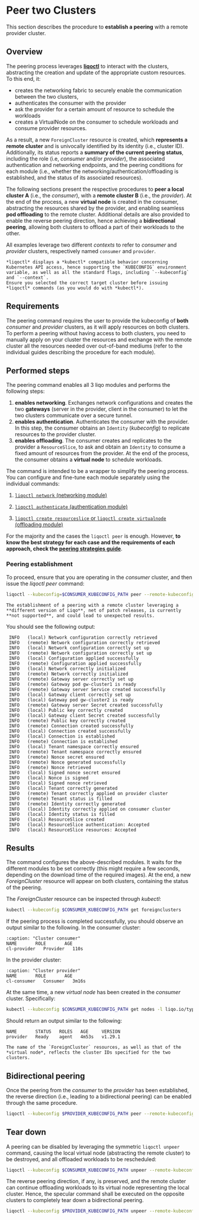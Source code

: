 # Peer two Clusters

This section describes the procedure to **establish a peering** with a remote provider cluster.

## Overview

The peering process leverages **[liqoctl](/installation/liqoctl.md)** to interact with the clusters, abstracting the creation and update of the appropriate custom resources.
To this end, it:

- creates the networking fabric to securely enable the communication between the two clusters,
- authenticates the consumer with the provider
- ask the provider for a certain amount of resource to schedule the workloads
- creates a VirtualNode on the consumer to schedule workloads and consume provider resources.

As a result, a new `ForeignCluster` resource is created, which **represents a remote cluster** and is univocally identified by its identity (i.e., cluster ID).
Additionally, its status reports a **summary of the current peering status**, including the role (i.e, *consumer* and/or *provider*), the associated authentication and networking endpoints, and the peering conditions for each module (i.e., whether the networking/authentication/offloading is established, and the status of its associated resources).

The following sections present the respective procedures to **peer a local cluster A** (i.e., the *consumer*), with a **remote cluster B** (i.e., the *provider*).
At the end of the process, a new **virtual node** is created in the consumer, abstracting the resources shared by the provider, and enabling seamless **pod offloading** to the remote cluster.
Additional details are also provided to enable the reverse peering direction, hence achieving a **bidirectional peering**, allowing both clusters to offload a part of their workloads to the other.

All examples leverage two different *contexts* to refer to *consumer* and *provider* clusters, respectively named `consumer` and `provider`.

```{admonition} Note
*liqoctl* displays a *kubectl* compatible behavior concerning Kubernetes API access, hence supporting the `KUBECONFIG` environment variable, as well as all the standard flags, including `--kubeconfig` and `--context`.
Ensure you selected the correct target cluster before issuing *liqoctl* commands (as you would do with *kubectl*).
```

## Requirements

The peering command requires the user to provide the kubeconfig of **both** *consumer* and *provider* clusters, as it will apply resources on both clusters.
To perform a peering without having access to both clusters, you need to manually apply on your cluster the resources and exchange with the remote cluster all the resources needed over out-of-band mediums (refer to the individual guides describing the procedure for each module).

## Performed steps

The peering command enables all 3 liqo modules and performs the following steps:

1. **enables networking**.
Exchanges network configurations and creates the two **gateways** (server in the provider, client in the consumer) to let the two clusters communicate over a secure tunnel.
2. **enables authentication**.
Authenticates the consumer with the provider.
In this step, the consumer obtains an `Identity` (*kubeconfig*) to replicate resources to the provider cluster.
3. **enables offloading**.
The consumer creates and replicates to the provider a `ResourceSlice`, to ask and obtain an `Identity` to consume a fixed amount of resources from the provider.
At the end of the process, the consumer obtains a **virtual node** to schedule workloads.

The command is intended to be a wrapper to simplify the peering process.
You can configure and fine-tune each module separately using the individual commands:

1. [`liqoctl network` (networking module)](/advanced/peering/inter-cluster-network.md)

2. [`liqoctl authenticate` (authentication module)](/advanced/peering/inter-cluster-authentication.md)

3. [`liqoctl create resourceslice` or `liqoctl create virtualnode` (offloading module)](/advanced/peering/namespace-offloading.md)

For the majority and the cases the `liqoctl peer` is enough.
However, **to know the best strategy for each case and the requirements of each approach, check the [peering strategies guide](/advanced/peering-strategies.md)**.

### Peering establishment

To proceed, ensure that you are operating in the *consumer* cluster, and then issue the *liqoctl peer* command:

```bash
liqoctl --kubeconfig=$CONSUMER_KUBECONFIG_PATH peer --remote-kubeconfig $PROVIDER_KUBECONFIG_PATH 
```

```{warning}
The establishment of a peering with a remote cluster leveraging a **different version of Liqo**, net of patch releases, is currently **not supported**, and could lead to unexpected results.
```

You should see the following output:

```text
 INFO   (local) Network configuration correctly retrieved
 INFO   (remote) Network configuration correctly retrieved
 INFO   (local) Network configuration correctly set up
 INFO   (remote) Network configuration correctly set up
 INFO   (local) Configuration applied successfully
 INFO   (remote) Configuration applied successfully
 INFO   (local) Network correctly initialized
 INFO   (remote) Network correctly initialized
 INFO   (remote) Gateway server correctly set up
 INFO   (remote) Gateway pod gw-cluster1 is ready
 INFO   (remote) Gateway server Service created successfully
 INFO   (local) Gateway client correctly set up
 INFO   (local) Gateway pod gw-cluster2 is ready
 INFO   (remote) Gateway server Secret created successfully
 INFO   (local) Public key correctly created
 INFO   (local) Gateway client Secret created successfully
 INFO   (remote) Public key correctly created
 INFO   (remote) Connection created successfully
 INFO   (local) Connection created successfully
 INFO   (local) Connection is established
 INFO   (remote) Connection is established
 INFO   (local) Tenant namespace correctly ensured
 INFO   (remote) Tenant namespace correctly ensured
 INFO   (remote) Nonce secret ensured
 INFO   (remote) Nonce generated successfully
 INFO   (remote) Nonce retrieved
 INFO   (local) Signed nonce secret ensured
 INFO   (local) Nonce is signed
 INFO   (local) Signed nonce retrieved
 INFO   (local) Tenant correctly generated
 INFO   (remote) Tenant correctly applied on provider cluster
 INFO   (remote) Tenant status is filled
 INFO   (remote) Identity correctly generated
 INFO   (local) Identity correctly applied on consumer cluster
 INFO   (local) Identity status is filled
 INFO   (local) ResourceSlice created
 INFO   (local) ResourceSlice authentication: Accepted
 INFO   (local) ResourceSlice resources: Accepted
```

## Results

The command configures the above-described modules.
It waits for the different modules to be set correctly (this might require a few seconds, depending on the download time of the required images).
At the end, a new *ForeignCluster* resource will appear on both clusters, containing the status of the peering.

The *ForeignCluster* resource can be inspected through *kubectl*:

```bash
kubectl --kubeconfig $CONSUMER_KUBECONFIG_PATH get foreignclusters
```

If the peering process is completed successfully, you should observe an output similar to the following.
In the consumer cluster:

```text
:caption: "Cluster consumer"
NAME       ROLE       AGE
cl-provider   Provider   110s
```

In the provider cluster:

```text
:caption: "Cluster provider"
NAME       ROLE       AGE
cl-consumer   Consumer   3m16s
```

At the same time, a new *virtual node* has been created in the *consumer* cluster.
Specifically:

```bash
kubectl --kubeconfig $CONSUMER_KUBECONFIG_PATH get nodes -l liqo.io/type=virtual-node
```

Should return an output similar to the following:

```text
NAME       STATUS   ROLES   AGE     VERSION
provider   Ready    agent   4m53s   v1.29.1
```

```{admonition} Note
The name of the `ForeignCluster` resources, as well as that of the *virtual node*, reflects the cluster IDs specified for the two clusters.
```

## Bidirectional peering

Once the peering from the *consumer* to the *provider* has been established, the reverse direction (i.e., leading to a bidirectional peering) can be enabled through the same procedure.

```bash
liqoctl --kubeconfig $PROVIDER_KUBECONFIG_PATH peer --remote-kubeconfig $CONSUMER_KUBECONFIG_PATH
```

## Tear down

A peering can be disabled by leveraging the symmetric `liqoctl unpeer` command, causing the local virtual node (abstracting the remote cluster) to be destroyed, and all offloaded workloads to be rescheduled:

```bash
liqoctl --kubeconfig $CONSUMER_KUBECONFIG_PATH unpeer --remote-kubeconfig $PROVIDER_KUBECONFIG_PATH
```

The reverse peering direction, if any, is preserved, and the remote cluster can continue offloading workloads to its virtual node representing the local cluster.
Hence, the specular command shall be executed on the opposite clusters to completely tear down a bidirectional peering.

```bash
liqoctl --kubeconfig $PROVIDER_KUBECONFIG_PATH unpeer --remote-kubeconfig $CONSUMER_KUBECONFIG_PATH
```
